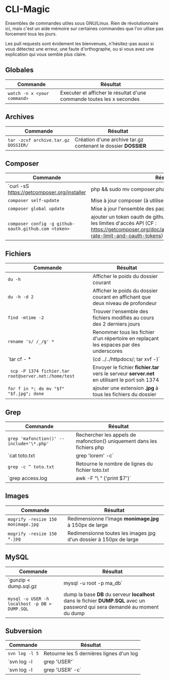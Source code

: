 CLI-Magic
=========

Ensembles de commandes utiles sous GNU/Linux. Rien de révolutionnaire ici, mais c'est un aide mémoire sur certaines commandes que l'on utlise pas forcement tous les jours.

Les pull requests sont évidement les bienvenues, n'hésitez-pas aussi si vous détectez une erreur, une faute d'orthographe, ou si vous avez une explication qui vous semble plus claire.

## Globales
|Commande|Résultat|
|------- | -------|
|`watch -n x <your command>` | Executer et afficher le résultat d'une commande toutes les x secondes|

## Archives
|Commande|Résultat|
|------- | -------|
|`tar -zcvf archive.tar.gz DOSSIER/`|Création d'une archive tar.gz contenant le dossier **DOSSIER**|

## Composer
|Commande|Résultat|
|------- | -------|
|`curl -sS https://getcomposer.org/installer | php && sudo mv composer.phar /usr/local/bin/composer`|Installer Composer de manière globale|
|`composer self-update` | Mise à jour composer (à utiliser en tant que super user)|
|`composer global update` | Mise à jour l'ensemble des paquets gérés par composer|
|`composer config -g github-oauth.github.com <token>` | ajouter un token oauth de github pour composer pour éviter les limites d'accès API (CF : https://getcomposer.org/doc/articles/troubleshooting.md#api-rate-limit-and-oauth-tokens)|

## Fichiers
|Commande|Résultat|
|------- | -------|
|`du -h`| Afficher le poids du dossier courant|
|`du -h -d 2`|Afficher le poids du dossier courant en affichant que deux niveau de profondeur|
|`find -mtime -2`|Trouver l'ensemble des fichiers modifiés au cours des 2 derniers jours|
|`rename 's/ /_/g' *` | Renommer tous les fichier d'un répertoire en replaçant les espaces par des underscores|
|`tar cf - * | (cd ../../httpdocs/; tar xvf -)` | Déplacer un dossier et son contenu sans en modifier les droits|
|` scp -P 1374 fichier.tar root@server.net:/home/test`| Envoyer le fichier **fichier.tar** vers le serveur **server.net** en utilisant le port ssh 1374 |
|`for f in *; do mv "$f" "$f.jpg"; done`| ajouter une extension **.jpg** à tous les fichiers du dossier|

## Grep
|Commande|Résultat|
|------- | -------|
|`grep 'mafonction()' --include='\*.php'` | Rechercher les appels de mafonction() uniquement dans les fichiers php|
|`cat toto.txt | grep 'lorem' -c` | Retourne le nombre de "lorem" dans toto.txt|
|`grep -c ^ toto.txt` | Retourne le nombre de lignes du fichier toto.txt|
|`grep access.log | awk -F "\ " {'print $7'}` | Récuperer uri + query string dans fichier de log apache|

## Images
|Commande|Résultat|
|------- | -------|
|`mogrify -resize 150 monimage.jpg` | Redimensionne l'image **monimage.jpg** à 150px de large|
|`mogrify -resize 150 *.jpg` | Redimensionne toutes les images jpg d'un dossier à 150px de large|

## MySQL
|Commande|Résultat|
|------- | -------|
|`gunzip < dump.sql.gz | mysql -u root -p ma_db` | dé-zip et importe le dump **dump.sql.gz** dans la base **ma_db**|
|`mysql -u USER -h localhost -p DB > DUMP.SQL` | dump la base **DB** du serveur **localhost** dans le fichier **DUMP.SQL** avec un password qui sera demandé au moment du dump|

## Subversion
|Commande|Résultat|
|------- | -------|
|`svn log -l 5` | Retourne les 5 dernières lignes d'un log|
|`svn log -l | grep 'USER'` | Lister l'ensemble des COMMIT par USER|
|`svn log -l | grep 'USER' -c` | Récuperer le nombre de COMMIT par USER|
